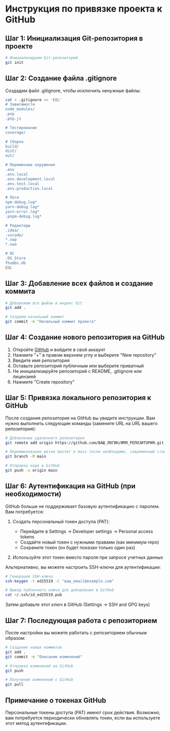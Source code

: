 # Инструкция по привязке проекта к GitHub

## Шаг 1: Инициализация Git-репозитория в проекте

```bash
# Инициализируем Git-репозиторий
git init
```

## Шаг 2: Создание файла .gitignore

Создадим файл .gitignore, чтобы исключить ненужные файлы:

```bash
cat > .gitignore << 'EOL'
# Зависимости
node_modules/
.pnp
.pnp.js

# Тестирование
coverage/

# Сборка
build/
dist/
out/

# Переменные окружения
.env
.env.local
.env.development.local
.env.test.local
.env.production.local

# Логи
npm-debug.log*
yarn-debug.log*
yarn-error.log*
.pnpm-debug.log*

# Редакторы
.idea/
.vscode/
*.swp
*.swo

# ОС
.DS_Store
Thumbs.db
EOL
```

## Шаг 3: Добавление всех файлов и создание коммита

```bash
# Добавляем все файлы в индекс Git
git add .

# Создаем начальный коммит
git commit -m "Начальный коммит проекта"
```

## Шаг 4: Создание нового репозитория на GitHub

1. Откройте [GitHub](https://github.com/) и войдите в свой аккаунт
2. Нажмите "+" в правом верхнем углу и выберите "New repository"
3. Введите имя репозитория
4. Оставьте репозиторий публичным или выберите приватный
5. Не инициализируйте репозиторий с README, .gitignore или лицензией
6. Нажмите "Create repository"

## Шаг 5: Привязка локального репозитория к GitHub

После создания репозитория на GitHub вы увидите инструкции. Вам нужно выполнить следующие команды (замените URL на URL вашего репозитория):

```bash
# Добавление удаленного репозитория
git remote add origin https://github.com/ВАШ_ЛОГИН/ИМЯ_РЕПОЗИТОРИЯ.git

# Переименование ветки master в main (если необходимо, современный стандарт GitHub)
git branch -M main

# Отправка кода в GitHub
git push -u origin main
```

## Шаг 6: Аутентификация на GitHub (при необходимости)

GitHub больше не поддерживает базовую аутентификацию с паролем. Вам потребуется:

1. Создать персональный токен доступа (PAT):
   - Перейдите в Settings -> Developer settings -> Personal access tokens
   - Создайте новый токен с нужными правами (как минимум repo)
   - Сохраните токен (он будет показан только один раз)

2. Используйте этот токен вместо пароля при запросе учетных данных

Альтернативно, вы можете настроить SSH-ключи для аутентификации:
```bash
# Генерация SSH-ключа
ssh-keygen -t ed25519 -C "ваш_email@example.com"

# Вывод публичного ключа для добавления в GitHub
cat ~/.ssh/id_ed25519.pub
```

Затем добавьте этот ключ в GitHub (Settings -> SSH and GPG keys)

## Шаг 7: Последующая работа с репозиторием

После настройки вы можете работать с репозиторием обычным образом:

```bash
# Создание новых коммитов
git add .
git commit -m "Описание изменений"

# Отправка изменений на GitHub
git push

# Получение изменений с GitHub
git pull
```

## Примечание о токенах GitHub

Персональные токены доступа (PAT) имеют срок действия. Возможно, вам потребуется периодически обновлять токен, если вы используете этот метод аутентификации.
